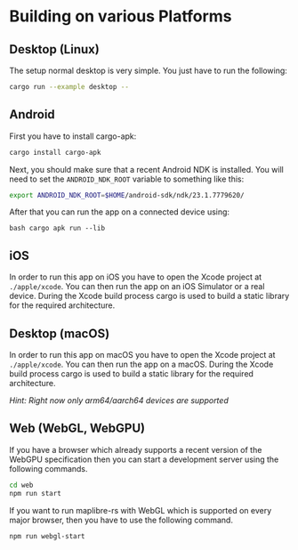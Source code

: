 # Building on various Platforms

## Desktop (Linux)

The setup normal desktop is very simple. You just have to run the following:

```bash
cargo run --example desktop --
```

## Android

First you have to install cargo-apk:

```bash
cargo install cargo-apk
```

Next, you should make sure that a recent Android NDK is installed. You will need to set the `ANDROID_NDK_ROOT` variable
to something like this:

```bash
export ANDROID_NDK_ROOT=$HOME/android-sdk/ndk/23.1.7779620/
```

After that you can run the app on a connected device using:

``bash
cargo apk run --lib
``

## iOS

In order to run this app on iOS you have to open the Xcode project at `./apple/xcode`.
You can then run the app on an iOS Simulator or a real device. During the Xcode build process cargo is used to build
a static library for the required architecture.

## Desktop (macOS)

In order to run this app on macOS you have to open the Xcode project at `./apple/xcode`.
You can then run the app on a macOS. During the Xcode build process cargo is used to build
a static library for the required architecture.

*Hint: Right now only arm64/aarch64 devices are supported*

## Web (WebGL, WebGPU)

If you have a browser which already supports a recent version of the WebGPU specification then you can start a
development server using the following commands.

```bash
cd web
npm run start
```

If you want to run maplibre-rs with WebGL which is supported on every major browser, then you have to use the following
command.

```bash
npm run webgl-start
```